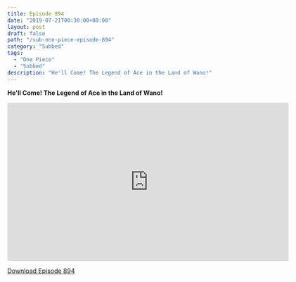 ```yaml
---
title: Episode 894
date: "2019-07-21T00:30:00+00:00"
layout: post
draft: false
path: "/sub-one-piece-episode-894"
category: "Subbed"
tags:
  - "One Piece"
  - "Subbed"
description: "He'll Come! The Legend of Ace in the Land of Wano!"
---
```


**He'll Come! The Legend of Ace in the Land of Wano!**

<iframe width="640" height="360" src="https://www.rapidvideo.com/e/G5ZQ8IF5VK" frameborder="0" marginwidth=0 marginheight=0 scrolling=no allowfullscreen></iframe>

<a href="http://ouo.io/qs/eCodkFEQ?s=https://rapidvid.to/d/https://www.rapidvideo.com/e/G5ZQ8IF5VK">Download Episode 894</a>
